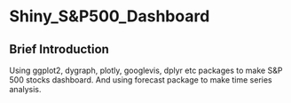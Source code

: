 # Shiny_S&P500_Dashboard
## Brief Introduction
Using ggplot2, dygraph, plotly, googlevis, dplyr etc packages to make S&P 500 stocks dashboard. And using forecast package to make time series analysis.
